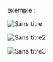 exemple :

![Sans titre](https://github.com/fk-crafter/100days-of-code/assets/127132293/526af01d-5698-4e85-9d77-ffcbea15bd22)

![Sans titre2](https://github.com/fk-crafter/100days-of-code/assets/127132293/548ddf41-1b89-438b-b011-29fff737e645)

![Sans titre3](https://github.com/fk-crafter/100days-of-code/assets/127132293/71dacc2e-1cf6-42a2-980d-ecc06081e661)
